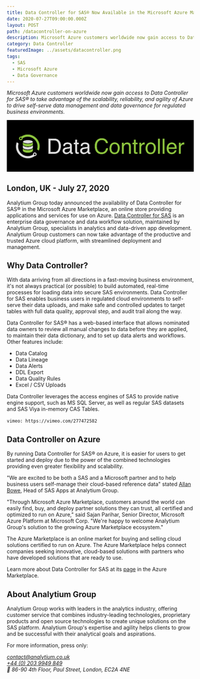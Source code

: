 ```yaml
---
title: Data Controller for SAS® Now Available in the Microsoft Azure Marketplace
date: 2020-07-27T09:00:00.000Z
layout: POST
path: /datacontroller-on-azure
description: Microsoft Azure customers worldwide now gain access to Data Controller for SAS®
category: Data Controller
featuredImage: ../assets/datacontroller.png
tags:
  - SAS
  - Microsoft Azure
  - Data Governance
---
```


_Microsoft Azure customers worldwide now gain access to Data Controller for SAS® to take advantage of the scalability, reliability, and agility of Azure to drive self-serve data management and data governance for regulated business environments._

![Data Controller](../assets/datacontroller.png)

## London, UK - July 27, 2020

Analytium Group today announced the availability of Data Controller for SAS® in the Microsoft Azure Marketplace, an online store providing applications and services for use on Azure. [Data Controller for SAS](https://datacontroller.io) is an enterprise data governance and data workflow solution, maintained by Analytium Group, specialists in analytics and data-driven app development. Analytium Group customers can now take advantage of the productive and trusted Azure cloud platform, with streamlined deployment and management.

## Why Data Controller?

With data arriving from all directions in a fast-moving business environment, it's not always practical (or possible) to build automated, real-time processes for loading data into secure SAS environments. Data Controller for SAS enables business users in regulated cloud environments to self-serve their data uploads, and make safe and controlled updates to target tables with full data quality, approval step, and audit trail along the way.

Data Controller for SAS® has a web-based interface that allows nominated data owners to review all manual changes to data before they are applied, to maintain their data dictionary, and to set up data alerts and workflows. Other features include:

- Data Catalog
- Data Lineage
- Data Alerts
- DDL Export
- Data Quality Rules
- Excel / CSV Uploads

Data Controller leverages the access engines of SAS to provide native engine support, such as MS SQL Server, as well as regular SAS datasets and SAS Viya in-memory CAS Tables.

`vimeo: https://vimeo.com/277472582`

## Data Controller on Azure

By running Data Controller for SAS® on Azure, it is easier for users to get started and deploy due to the power of the combined technologies providing even greater flexibility and scalability.

"We are excited to be both a SAS and a Microsoft partner and to help business users self-manage their cloud-based reference data" stated <a rel="me" href="https://social.4gl.io/@allan">Allan Bowe</a>, Head of SAS Apps at Analytium Group.

"Through Microsoft Azure Marketplace, customers around the world can easily find, buy, and deploy partner solutions they can trust, all certified and optimized to run on Azure," said Sajan Parihar, Senior Director, Microsoft Azure Platform at Microsoft Corp. "We're happy to welcome Analytium Group's solution to the growing Azure Marketplace ecosystem."

The Azure Marketplace is an online market for buying and selling cloud solutions certified to run on Azure. The Azure Marketplace helps connect companies seeking innovative, cloud-based solutions with partners who have developed solutions that are ready to use.

Learn more about Data Controller for SAS at its [page](https://azuremarketplace.microsoft.com/en-us/marketplace/apps/analytiumltd1582389146376.datacontrollerforsas?ocid=GTMRewards_PR_datacontrollerforsas_138d) in the Azure Marketplace.

## About Analytium Group

Analytium Group works with leaders in the analytics industry, offering customer service that combines industry-leading technologies, proprietary products and open source technologies to create unique solutions on the SAS platform. Analytium Group's expertise and agility helps clients to grow and be successful with their analytical goals and aspirations.

For more information, press only:

<address>
  <a href="mailto:contact@analytium.co.uk">contact@analytium.co.uk</a><br>
  <a href="tel:+442039949849">+44 (0) 203 9949 849</a><br>
  📮 86-90 4th Floor, Paul Street, London, EC2A 4NE
</address>
